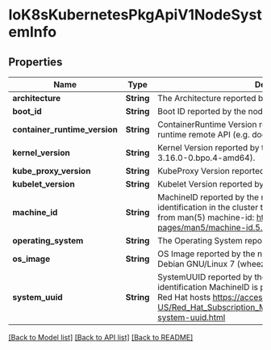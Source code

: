 # IoK8sKubernetesPkgApiV1NodeSystemInfo

## Properties
Name | Type | Description | Notes
------------ | ------------- | ------------- | -------------
**architecture** | **String** | The Architecture reported by the node | 
**boot_id** | **String** | Boot ID reported by the node. | 
**container_runtime_version** | **String** | ContainerRuntime Version reported by the node through runtime remote API (e.g. docker://1.5.0). | 
**kernel_version** | **String** | Kernel Version reported by the node from &#39;uname -r&#39; (e.g. 3.16.0-0.bpo.4-amd64). | 
**kube_proxy_version** | **String** | KubeProxy Version reported by the node. | 
**kubelet_version** | **String** | Kubelet Version reported by the node. | 
**machine_id** | **String** | MachineID reported by the node. For unique machine identification in the cluster this field is preferred. Learn more from man(5) machine-id: http://man7.org/linux/man-pages/man5/machine-id.5.html | 
**operating_system** | **String** | The Operating System reported by the node | 
**os_image** | **String** | OS Image reported by the node from /etc/os-release (e.g. Debian GNU/Linux 7 (wheezy)). | 
**system_uuid** | **String** | SystemUUID reported by the node. For unique machine identification MachineID is preferred. This field is specific to Red Hat hosts https://access.redhat.com/documentation/en-US/Red_Hat_Subscription_Management/1/html/RHSM/getting-system-uuid.html | 

[[Back to Model list]](../README.md#documentation-for-models) [[Back to API list]](../README.md#documentation-for-api-endpoints) [[Back to README]](../README.md)


